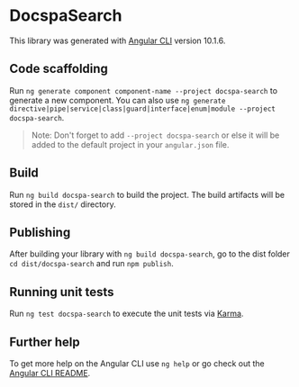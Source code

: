 # DocspaSearch

This library was generated with [Angular CLI](https://github.com/angular/angular-cli) version 10.1.6.

## Code scaffolding

Run `ng generate component component-name --project docspa-search` to generate a new component. You can also use `ng generate directive|pipe|service|class|guard|interface|enum|module --project docspa-search`.
> Note: Don't forget to add `--project docspa-search` or else it will be added to the default project in your `angular.json` file. 

## Build

Run `ng build docspa-search` to build the project. The build artifacts will be stored in the `dist/` directory.

## Publishing

After building your library with `ng build docspa-search`, go to the dist folder `cd dist/docspa-search` and run `npm publish`.

## Running unit tests

Run `ng test docspa-search` to execute the unit tests via [Karma](https://karma-runner.github.io).

## Further help

To get more help on the Angular CLI use `ng help` or go check out the [Angular CLI README](https://github.com/angular/angular-cli/blob/master/README.md).
